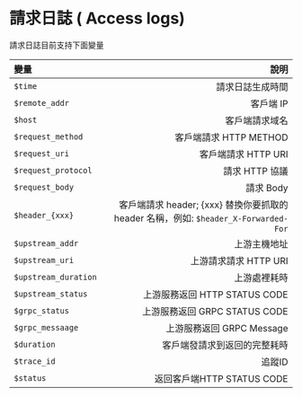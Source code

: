 # 請求日誌 ( Access logs)

請求日誌目前支持下面變量

| 變量                 |                                                                                 說明 |
| :------------------- | -----------------------------------------------------------------------------------: |
| `$time`              |                                                                     請求日誌生成時間 |
| `$remote_addr`       |                                                                            客戶端 IP |
| `$host`              |                                                                       客戶端請求域名 |
| `$request_method`    |                                                               客戶端請求 HTTP METHOD |
| `$request_uri`       |                                                                  客戶端請求 HTTP URI |
| `$request_protocol`  |                                                                       請求 HTTP 協議 |
| `$request_body`      |                                                                            請求 Body |
| `$header_{xxx}`      | 客戶端請求 header; {xxx} 替換你要抓取的 header 名稱，例如: `$header_X-Forwarded-For` |
| `$upstream_addr`     |                                                                         上游主機地址 |
| `$upstream_uri`      |                                                                上游請求請求 HTTP URI |
| `$upstream_duration` |                                                                         上游處裡耗時 |
| `$upstream_status`   |                                                        上游服務返回 HTTP STATUS CODE |
| `$grpc_status`       |                                                        上游服務返回 GRPC STATUS CODE |
| `$grpc_messaage`     |                                                            上游服務返回 GRPC Message |
| `$duration`          |                                                         客戶端發請求到返回的完整耗時 |
| `$trace_id`          |                                                                               追蹤ID |
| `$status`            |                                                           返回客戶端HTTP STATUS CODE |
